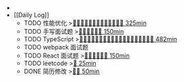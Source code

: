 -
- [[Daily Log]]
	- TODO 性能优化 >[🍅🍅🍅🍅🍅🍅🍅🍅🍅🍅🍅🍅🍅 325min](#agenda-pomo://?t=f-1696596924741-1500%2Cf-1696600436820-1500%2Cf-1696666359656-1500%2Cf-1696669196436-1500%2Cf-1696671718466-1500%2Cf-1696675993676-1500%2Cf-1696684632077-1500%2Cf-1696738272750-1500%2Cf-1696740216079-1500%2Cf-1696742842085-1500%2Cf-1696745136856-1500%2Cf-1696844353764-1500%2Cf-1696846333042-1500)
	- TODO 手写面试题 >[🍅🍅🍅🍅🍅🍅 150min](#agenda-pomo://?t=f-1696523073692-1500%2Cf-1696525783613-1500%2Cf-1696528115867-1500%2Cf-1696587740236-1500%2Cf-1696591796525-1500%2Cf-1696689685504-1500)
	- TODO TypeScript >[🍅🍅🍅🍅🍅🍅🍅🍅🍅🍅🍅🍅🍅🍅🍅🍅🍅🍅🍅 482min](#agenda-pomo://?t=f-1695308311115-1500%2Cf-1695349099714-1500%2Cf-1695375858482-1500%2Cf-1695436687117-1500%2Cf-1695439181707-1500%2Cf-1695440766587-1500%2Cf-1695609414468-1500%2Cf-1695611363614-1500%2Cf-1695617211394-1500%2Cf-1695738062666-1500%2Cf-1695739908407-1500%2Cf-1695800100290-1500%2Cf-1695806728733-1500%2Cf-1695896293791-1500%2Cf-1695915823289-1500%2Cf-1696310108797-1500%2Cf-1696314458898-1500%2Cf-1696348867602-1500%2Cf-1696515130779-1500%2Cp-1696516837319-390)
	- TODO webpack 面试题
	- TODO React 面试题 >[🍅🍅🍅🍅🍅🍅 150min](#agenda-pomo://?t=f-1696574707622-1500%2Cf-1696577374342-1500%2Cf-1696581527003-1500%2Cf-1696687130769-1500%2Cf-1696750975796-1500%2Cf-1696753809740-1500)
	- TODO leetcode >[🍅 25min](#agenda-pomo://?t=f-1696861251103-1500)
	- DONE 简历修改 >[🍅🍅 50min](#agenda-pomo://?t=f-1696835193877-1500%2Cf-1696839751930-1500)